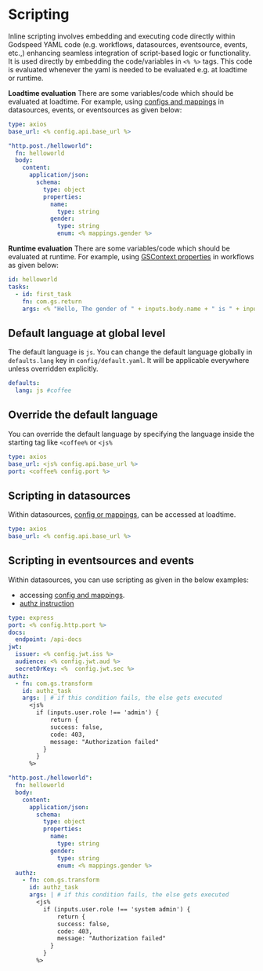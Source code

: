 # Scripting

Inline scripting involves embedding and executing code directly within Godspeed YAML code (e.g. workflows, datasources, eventsource, events, etc.,) enhancing seamless integration of script-based logic or functionality.   
It is used directly by embedding the code/variables in `<% %>` tags. This code is evaluated whenever the yaml is needed to be evaluated e.g. at loadtime or runtime. 
     
**Loadtime evaluation** There are some variables/code which should be evaluated at loadtime. For example, using [configs and mappings](../config-and-mappings/config.md) in datasources, events, or eventsources as given below:
```yaml title=src/datasources/api.yaml
type: axios
base_url: <% config.api.base_url %>
```
```yaml title=src/events/helloworld.yaml
"http.post./helloworld":
  fn: helloworld
  body:
    content:
      application/json:
        schema:
          type: object
          properties:
            name:
              type: string
            gender:
              type: string
              enum: <% mappings.gender %>
```

**Runtime evaluation** There are some variables/code which should be evaluated at runtime. For example, using [GSContext properties](../workflows/native-language-functions.md/#gscontext) in workflows as given below:
```yaml title=src/workflows/helloworld.yaml
id: helloworld
tasks:
  - id: first_task
    fn: com.gs.return
    args: <% "Hello, The gender of " + inputs.body.name + " is " + inputs.body.gender %>
```

## Default language at global level
The default language is `js`. You can change the default language globally in `defaults.lang` key in `config/default.yaml`. It will be applicable everywhere unless overridden explicitly.    
```yaml title=config/default.yaml
defaults:
  lang: js #coffee
```

## Override the default language
You can override the default language by specifying the language inside the starting tag like `<coffee%` or `<js%`
```yaml
type: axios
base_url: <js% config.api.base_url %>
port: <coffee% config.port %>
```
<!-- 
## Scripting in workflows
We use scripting in workflows/functions for dynamic evaluation of variables in `<% %>` tags.

### Accessing ctx properties using scripting

The values of all [`ctx`](/docs/microservices-framework/workflows/native-language-functions.md#gscontext) properties can be assessed using scripting tags.

**1. Evaluating the inputs using scripting**

```yaml
summary: Summing x + y
description: Here we sum two hardcoded x and y values. Feel free to try using API inputs from body or params!
tasks:
  - id: sum_step1
    description: add two numbers
    fn: com.gs.transform
    args: <% inputs.body.x + inputs.body.y %>
```

**2. Evaluating the outputs using scripting**
```yaml
summary: Summing x + y
description: Here we sum two hardcoded x and y values. Feel free to try using API inputs from body or params!
tasks:
  - id: sum_step1
    description: add two numbers
    fn: com.gs.transform
    args: <% inputs.body.x + inputs.body.y %>
  - id: sum_step2
    fn: com.gs.return
    args: <% outputs.sum_step1 %>
```

**3. Evaluating the outputs using scripting bracket notation**
```yaml
  summary: parallel function
  tasks:
    - id: parallel
      fn: com.gs.parallel
      tasks:
        - id: 1st
          fn: com.gs.return
          args: "నమస్కారం"

        - id: 2nd
          fn: com.gs.return
          args: "नमस्ते"

        - id: 3rd
          fn: com.gs.return
          args: "Hello"
    - id: step2
      fn: com.gs.return
      args: |
        <% outputs["1st"] %>
```

### Dynamic evaluation using coffee/js scripting

You can use coffee/js to write embedded code in:
- args which are the arguments to the the function.
- transformations in [`com.gs.transform`](/docs/microservices-framework/workflows/yaml-workflows/inbuilt-workflows.md#comgstransform) and [`com.gs.return`](/docs/microservices-framework/workflows/yaml-workflows/inbuilt-workflows.md#comgsreturn)
- [authz instruction](../authorization/authz-usecases.md/#c-authorization-at-task-level) at task level.
- [on_error](../workflows/yaml-workflows/workflow-dsl.md/#error-handling) in workflow tasks.

**1. Scripting with coffee**
```
summary: test the coffee scripting
id: coffee_workflow
description: Test the coffee script
tasks:
  - id: sum
    fn: com.gs.transform
    args: |
      <coffee% 
        if inputs.query.name
          return "Hello Shirisha"
        else 
          return "Hello Developer"
      %>
```
**2. Scripting with Javascript**
```
summary: performing js scrpit 
tasks:
  - id: first_task
    fn: com.gs.return
    args: |
      <js%
        if(inputs.query.name){
          return `Hello ${inputs.query.name}!`
        }
        return 'Hello Developer!'
      %>
```

:::info Compile-time configuration data and mappings are present, however at runtime, the context (`ctx`) becomes available. 
::: -->

## Scripting in datasources
Within datasources, [config or mappings](../config-and-mappings/config.md), can be accessed at loadtime.
```yaml title=src/datasources/api.yaml
type: axios
base_url: <% config.api.base_url %>
```

## Scripting in eventsources and events
Within datasources, you can use scripting as given in the below examples:   
- accessing [config and mappings](../config-and-mappings/config.md).
- [authz instruction](../authorization/authz-usecases.md/#a-authorization-at-event-source-level)
```yaml title=eventsources/http.yaml
type: express
port: <% config.http.port %>
docs:
  endpoint: /api-docs
jwt:
  issuer: <% config.jwt.iss %>
  audience: <% config.jwt.aud %>
  secretOrKey: <%  config.jwt.sec %>
authz:
  - fn: com.gs.transform 
    id: authz_task
    args: | # if this condition fails, the else gets executed
      <js% 
        if (inputs.user.role !== 'admin') { 
            return {
            success: false, 
            code: 403,
            message: "Authorization failed"
          }
        }
      %>  
```

```yaml title=src/events/helloworld.yaml
"http.post./helloworld":
  fn: helloworld
  body:
    content:
      application/json:
        schema:
          type: object
          properties:
            name:
              type: string
            gender:
              type: string
              enum: <% mappings.gender %>
  authz:
    - fn: com.gs.transform 
      id: authz_task
      args: | # if this condition fails, the else gets executed
        <js% 
          if (inputs.user.role !== 'system admin') { 
              return {
              success: false, 
              code: 403,
              message: "Authorization failed"
            }
          }
        %>   
```
